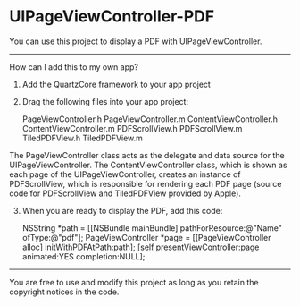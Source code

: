 UIPageViewController-PDF
========================

You can use this project to display a PDF with UIPageViewController.

------------------------

How can I add this to my own app?

1) Add the QuartzCore framework to your app project

2) Drag the following files into your app project:

    PageViewController.h
    PageViewController.m
    ContentViewController.h
    ContentViewController.m
    PDFScrollView.h
    PDFScrollView.m
    TiledPDFView.h
    TiledPDFView.m

The PageViewController class acts as the delegate and data source for the UIPageViewController. The ContentViewController class, which is shown as each page of the UIPageViewController,  creates an instance of PDFScrollView, which is responsible for rendering each PDF page (source code for PDFScrollView and TiledPDFView provided by Apple).

3) When you are ready to display the PDF, add this code:

    NSString *path = [[NSBundle mainBundle] pathForResource:@"Name" ofType:@"pdf"];
    PageViewController *page = [[PageViewController alloc] initWithPDFAtPath:path];
    [self presentViewController:page animated:YES completion:NULL];
    
------------------------

You are free to use and modify this project as long as you retain the copyright notices in the code.